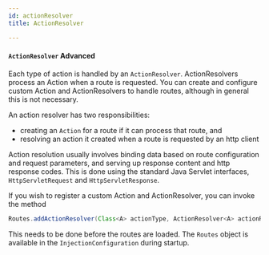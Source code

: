 ```yaml
---
id: actionResolver
title: ActionResolver

---
```


#### `ActionResolver` <span class="label label-info">Advanced</span>


Each type of action is handled by an `ActionResolver`. ActionResolvers process an Action when a route is requested. You can create and configure custom Action and ActionResolvers to handle routes, although in general this is not necessary. 

An action resolver has two responsibilities:

- creating an `Action` for a route if it can process that route, and
- resolving an action it created when a route is requested by an http client

Action resolution usually involves binding data based on route configuration and request parameters, and serving up response content and http response codes. This is done using the standard Java Servlet interfaces, `HttpServletRequest` and `HttpServletResponse`.

If you wish to register a custom Action and ActionResolver, you can invoke the method

```java
Routes.addActionResolver(Class<A> actionType, ActionResolver<A> actionResolver);
```

This needs to be done before the routes are loaded. The `Routes` object is available in the `InjectionConfiguration` during startup.
